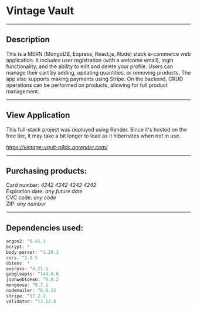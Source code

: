 # Vintage Vault
---
## Description

This is a MERN (MongoDB, Express, React.js, Node) stack e-commerce web application. It includes user registration (with a welcome email), login functionality, and the ability to edit and delete your profile. Users can manage their cart by adding, updating quantities, or removing products. The app also supports making payments using Stripe. On the backend, CRUD operations can be performed on products, allowing for full product management.

---
## View Application

This full-stack project was deployed using Render. Since it's hosted on the free tier, it may take a bit longer to load as it hibernates when not in use. <br>

*https://vintage-vault-p8dc.onrender.com/*

---
## Purchasing products:

Card number: *4242 4242 4242 4242* <br>
Expiration date: *any future date* <br>
CVC code: *any code* <br>
ZIP: *any number*


---
## Dependencies used:

```javascript
argon2: ^0.41.1 
bcrypt: * 
body-parser: ^1.20.3 
cors: ^2.8.5 
dotenv: * 
express: ^4.21.1 
googleapis: ^144.0.0 
jsonwebtoken: ^9.0.2 
mongoose: ^8.7.1 
nodemailer: ^6.9.15 
stripe: ^17.2.1 
validator: ^13.12.0 